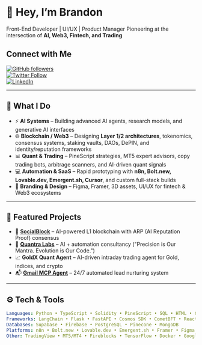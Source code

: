 # 👋 Hey, I’m Brandon

Front-End Developer | UI/UX | Product Manager 
Pioneering at the intersection of **AI, Web3, Fintech, and Trading**  

## Connect with Me
[![GitHub followers](https://img.shields.io/github/followers/brandononchain?label=Follow&style=social)](https://github.com/brandononchain)  
[![Twitter Follow](https://img.shields.io/twitter/follow/brandononchain?style=social)](https://x.com/brandononchain)  
[![LinkedIn](https://img.shields.io/badge/LinkedIn-Connect-blue?logo=linkedin)](https://linkedin.com/in/brandononchain)  

---

## 🧠 What I Do
- ⚡ **AI Systems** – Building advanced AI agents, research models, and generative AI interfaces
- 🌐 **Blockchain / Web3** – Designing **Layer 1/2 architectures**, tokenomics, consensus systems, staking vaults, DAOs, DePIN, and identity/reputation frameworks  
- 📊 **Quant & Trading** – PineScript strategies, MT5 expert advisors, copy trading bots, arbitrage scanners, and AI-driven quant signals  
- 💻 **Automation & SaaS** – Rapid prototyping with **n8n, Bolt.new, Lovable.dev, Emergent.sh, Cursor**, and custom full-stack builds  
- 🎨 **Branding & Design** – Figma, Framer, 3D assets, UI/UX for fintech & Web3 ecosystems  

---

## 🔭 Featured Projects
- 🌌 **[SocialBlock](https://docs.socialblock.io)** – AI-powered L1 blockchain with ARP (AI Reputation Proof) consensus  
- 🤖 **[Quantra Labs](https://www.quantralabs.com)** – AI + automation consultancy ("Precision is Our Mantra. Evolution is Our Code.")   
- 📈 **GoldX Quant Agent** – AI-driven intraday trading agent for Gold, indices, and crypto  
- 📬 **[Gmail MCP Agent](https://github.com/brandononchain/GMAIL-MCP-Agent)** – 24/7 automated lead nurturing system 

---

## ⚙️ Tech & Tools
```yaml
Languages: Python • TypeScript • Solidity • PineScript • SQL • HTML • CSS
Frameworks: LangChain • Flask • FastAPI • Cosmos SDK • CometBFT • React
Databases: Supabase • Firebase • PostgreSQL • Pinecone • MongoDB
Platforms: n8n • Bolt.new • Lovable.dev • Emergent.sh • Framer • Figma • Cursor • VSCode
Other: TradingView • MT5/MT4 • Fireblocks • TensorFlow • Docker • Google Cloud

